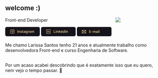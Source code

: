 <h2>welcome :) </h2>
<img align="right" width="150" src="https://media.giphy.com/media/JIX9t2j0ZTN9S/giphy.gif"/> 
<p>Front-end Developer</p>
<div style="display: inline_block">
  <a href="https://www.instagram.com/larisn.code/"><img src="https://github.com/larisn/larisn/blob/main/icons/Frame 17.png" target="_blank"></a>
  <a href="https://www.linkedin.com/in/larisn/"><img src="https://github.com/larisn/larisn/blob/main/icons/Frame 18.png" target="_blank"></a>
  <a href="mailto:contatolarisn@gmail.com"><img src="https://github.com/larisn/larisn/blob/main/icons/Frame 19.png" target="_blank"></a>
</div>
<br>

<div style="display: inline_block">
  Me chamo Larissa Santos tenho 21 anos e atualmente trabalho como desenvolvedora Front-end e curso Engenharia de Software.
  <br>
  <br>
  
  Por um acaso acabei descobrindo que é exatamente isso que eu quero, nem vejo o tempo passar. 💛
</div>
<br>



